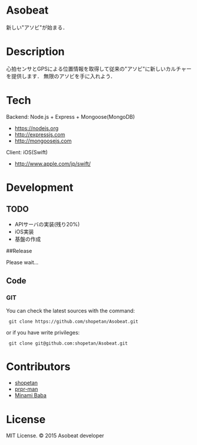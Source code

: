 # Asobeat

新しい"アソビ"が始まる．

# Description

心拍センサとGPSによる位置情報を取得して従来の"アソビ"に新しいカルチャーを提供します．
無限のアソビを手に入れよう．

# Tech

Backend: Node.js + Express + Mongoose(MongoDB) 

* https://nodejs.org
* http://expressjs.com
* http://mongoosejs.com

Client: iOS(Swift)

* http://www.apple.com/jp/swift/

# Development

## TODO
* APIサーバの実装(残り20%)
* iOS実装
* 基盤の作成

##Release

Please wait...

## Code

### GIT

You can check the latest sources with the command:

```
 git clone https://github.com/shopetan/Asobeat.git
 ```

or if you have write privileges:

```
 git clone git@github.com:shopetan/Asobeat.git
 ```


# Contributors

* [shopetan](https://github.com/shopetan)
* [prpr-man](https://github.com/prpr-man)
* [Minami Baba](https://github.com/minami1389)

# License

MIT License. © 2015 Asobeat developer
